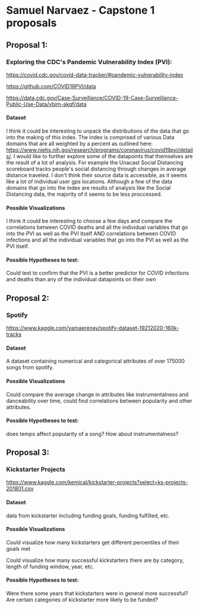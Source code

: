 # Samuel Narvaez - Capstone 1 proposals

## Proposal 1: 
### Exploring the CDC's Pandemic Vulnerability Index (PVI):
  https://covid.cdc.gov/covid-data-tracker/#pandemic-vulnerability-index

  https://github.com/COVID19PVI/data

  https://data.cdc.gov/Case-Surveillance/COVID-19-Case-Surveillance-Public-Use-Data/vbim-akqf/data

#### Dataset
I think it could be interesting to unpack the distributions of the data that go into the making of this index. The index is comprised of various Data domains that are all weighted by a percent as outlined here: https://www.niehs.nih.gov/research/programs/coronavirus/covid19pvi/details/. I would like to further explore some of the datapoints that themselves are the result of a lot of analysis. For example the Unacast Social Distancing scoreboard tracks people's social distancing through changes in average distance traveled. I don't think their source data is accessible, as it seems like a lot of individual user gps locations. Although a few of the data domains that go into the index are results of analysis like the Social Distancing data, the majority of it seems to be less proccessed. 
#### Possible Visualizations
I think it could be interesting to choose a few days and compare the correlations between COVID deaths and all the individual variables that go into the PVI as well as the PVI itself AND correlations between COVID infections and all the individual variables that go into the PVI as well as the PVI itself. 
#### Possible Hypotheses to test: 
Could test to confirm that the PVI is a better predictor for COVID infections and deaths than any of the individual datapoints on their own 
## Proposal 2: 
### Spotify
https://www.kaggle.com/yamaerenay/spotify-dataset-19212020-160k-tracks

#### Dataset
 A dataset containing numerical and categorical attributes of over 175000 songs from spotify.  
#### Possible Visualizations
Could compare the average change in attributes like instrumentalness and danceability over time, could find correlations between popularity and other attributes.
#### Possible Hypotheses to test: 
does tempo affect popularity of a song? How about instrumentalness?
## Proposal 3: 
### Kickstarter Projects
https://www.kaggle.com/kemical/kickstarter-projects?select=ks-projects-201801.csv
#### Dataset
data from kickstarter including funding goals, funding fulfilled, etc. 
#### Possible Visualizations
Could visualize how many kickstarters get different percentiles of their goals met

Could visualize how many successful kickstarters there are by category, length of funding window, year, etc. 
#### Possible Hypotheses to test: 
Were there some years that kickstarters were in general more successful?
Are certain categories of kickstarter more likely to be funded?
